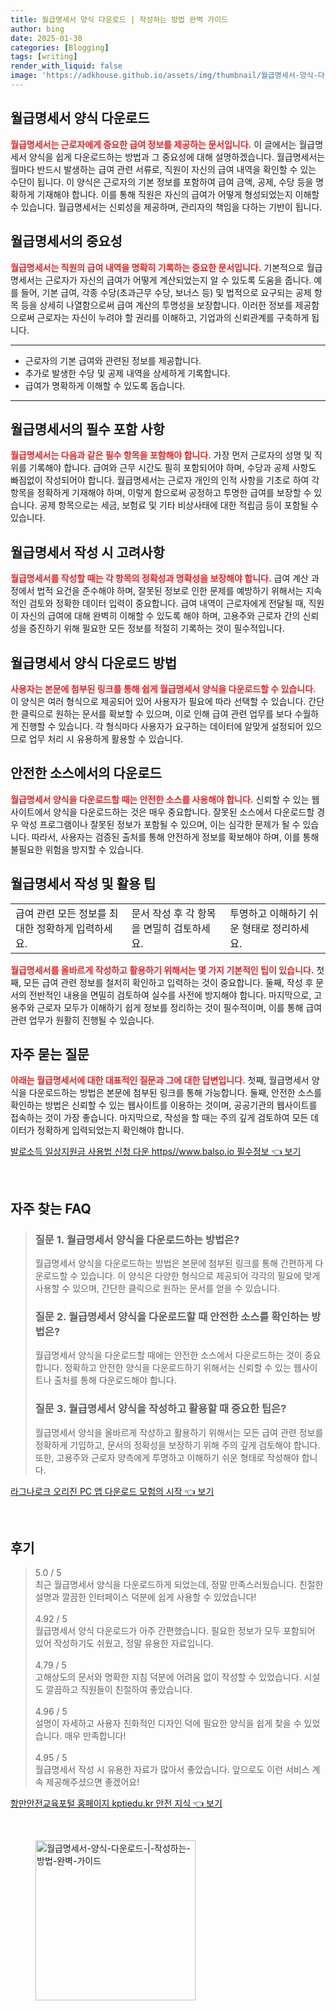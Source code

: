 ```yaml
---
title: 월급명세서 양식 다운로드 | 작성하는 방법 완벽 가이드
author: bing
date: 2025-01-30
categories: [Blogging]
tags: [writing]
render_with_liquid: false
image: 'https://adkhouse.github.io/assets/img/thumbnail/월급명세서-양식-다운로드-|-작성하는-방법-완벽-가이드.webp'
---
```



<h2 id='월급명세서_양식_다운로드'>월급명세서 양식 다운로드</h2>

<p><b><span style="color: #ee2323;">월급명세서는 근로자에게 중요한 급여 정보를 제공하는 문서입니다.</span></b> 이 글에서는 월급명세서 양식을 쉽게 다운로드하는 방법과 그 중요성에 대해 설명하겠습니다. 월급명세서는 월마다 반드시 발생하는 급여 관련 서류로, 직원이 자신의 급여 내역을 확인할 수 있는 수단이 됩니다. 이 양식은 근로자의 기본 정보를 포함하여 급여 금액, 공제, 수당 등을 명확하게 기재해야 합니다. 이를 통해 직원은 자신의 급여가 어떻게 형성되었는지 이해할 수 있습니다. 월급명세서는 신뢰성을 제공하며, 관리자의 책임을 다하는 기반이 됩니다.</p>

<h2 id='월급명세서의_중요성'>월급명세서의 중요성</h2>

<p><b><span style="color: #ee2323;">월급명세서는 직원의 급여 내역을 명확히 기록하는 중요한 문서입니다.</span></b> 기본적으로 월급명세서는 근로자가 자신의 급여가 어떻게 계산되었는지 알 수 있도록 도움을 줍니다. 예를 들어, 기본 급여, 각종 수당(초과근무 수당, 보너스 등) 및 법적으로 요구되는 공제 항목 등을 상세히 나열함으로써 급여 계산의 투명성을 보장합니다. 이러한 정보를 제공함으로써 근로자는 자신이 누려야 할 권리를 이해하고, 기업과의 신뢰관계를 구축하게 됩니다.</p>

<hr />

<ul>
    <li>근로자의 기본 급여와 관련된 정보를 제공합니다.</li>
    <li>추가로 발생한 수당 및 공제 내역을 상세하게 기록합니다.</li>
    <li>급여가 명확하게 이해할 수 있도록 돕습니다.</li>
</ul>

<hr />

<h2 id='월급명세서의_필수_포함_사항'>월급명세서의 필수 포함 사항</h2>

<p><b><span style="color: #ee2323;">월급명세서는 다음과 같은 필수 항목을 포함해야 합니다.</span></b> 가장 먼저 근로자의 성명 및 직위를 기록해야 합니다. 급여와 근무 시간도 필히 포함되어야 하며, 수당과 공제 사항도 빠짐없이 작성되어야 합니다. 월급명세서는 근로자 개인의 인적 사항을 기초로 하여 각 항목을 정확하게 기재해야 하며, 이렇게 함으로써 공정하고 투명한 급여를 보장할 수 있습니다. 공제 항목으로는 세금, 보험료 및 기타 비상사태에 대한 적립금 등이 포함될 수 있습니다.</p>

<h2 id='월급명세서_작성_시_고려사항'>월급명세서 작성 시 고려사항</h2>

<p><b><span style="color: #ee2323;">월급명세서를 작성할 때는 각 항목의 정확성과 명확성을 보장해야 합니다.</span></b> 급여 계산 과정에서 법적 요건을 준수해야 하며, 잘못된 정보로 인한 문제를 예방하기 위해서는 지속적인 검토와 정확한 데이터 입력이 중요합니다. 급여 내역이 근로자에게 전달될 때, 직원이 자신의 급여에 대해 완벽히 이해할 수 있도록 해야 하며, 고용주와 근로자 간의 신뢰성을 증진하기 위해 필요한 모든 정보를 적절히 기록하는 것이 필수적입니다.</p>

<h2 id='월급명세서_양식_다운로드_방법'>월급명세서 양식 다운로드 방법</h2>

<p><b><span style="color: #ee2323;">사용자는 본문에 첨부된 링크를 통해 쉽게 월급명세서 양식을 다운로드할 수 있습니다.</span></b> 이 양식은 여러 형식으로 제공되어 있어 사용자가 필요에 따라 선택할 수 있습니다. 간단한 클릭으로 원하는 문서를 확보할 수 있으며, 이로 인해 급여 관련 업무를 보다 수월하게 진행할 수 있습니다. 각 형식마다 사용자가 요구하는 데이터에 알맞게 설정되어 있으므로 업무 처리 시 유용하게 활용할 수 있습니다.</p>

<h2 id='안전한_소스에서의_다운로드'>안전한 소스에서의 다운로드</h2>

<p><b><span style="color: #ee2323;">월급명세서 양식을 다운로드할 때는 안전한 소스를 사용해야 합니다.</span></b> 신뢰할 수 있는 웹사이트에서 양식을 다운로드하는 것은 매우 중요합니다. 잘못된 소스에서 다운로드할 경우 악성 프로그램이나 잘못된 정보가 포함될 수 있으며, 이는 심각한 문제가 될 수 있습니다. 따라서, 사용자는 검증된 출처를 통해 안전하게 정보를 확보해야 하며, 이를 통해 불필요한 위험을 방지할 수 있습니다.</p>

<h2 id='월급명세서_작성_및_활용_팁'>월급명세서 작성 및 활용 팁</h2>

<table>
    <tr>
        <td>급여 관련 모든 정보를 최대한 정확하게 입력하세요.</td>
        <td>문서 작성 후 각 항목을 면밀히 검토하세요.</td>
        <td>투명하고 이해하기 쉬운 형태로 정리하세요.</td>
    </tr>
</table>

<p><b><span style="color: #ee2323;">월급명세서를 올바르게 작성하고 활용하기 위해서는 몇 가지 기본적인 팁이 있습니다.</span></b> 첫째, 모든 급여 관련 정보를 철저히 확인하고 입력하는 것이 중요합니다. 둘째, 작성 후 문서의 전반적인 내용을 면밀히 검토하여 실수를 사전에 방지해야 합니다. 마지막으로, 고용주와 근로자 모두가 이해하기 쉽게 정보를 정리하는 것이 필수적이며, 이를 통해 급여 관련 업무가 원활히 진행될 수 있습니다.</p>

<h2 id='자주_묻는_질문'>자주 묻는 질문</h2>

<p><b><span style="color: #ee2323;">아래는 월급명세서에 대한 대표적인 질문과 그에 대한 답변입니다.</span></b> 첫째, 월급명세서 양식을 다운로드하는 방법은 본문에 첨부된 링크를 통해 가능합니다. 둘째, 안전한 소스를 확인하는 방법은 신뢰할 수 있는 웹사이트를 이용하는 것이며, 공공기관의 웹사이트를 접속하는 것이 가장 좋습니다. 마지막으로, 작성을 할 때는 주의 깊게 검토하여 모든 데이터가 정확하게 입력되었는지 확인해야 합니다.</p>


<p><a class="click-button" title="발로소득 일상지원금 사용법 신청 다운 https//www.balso.io 필수정보" href="https://adkhouse.github.io/posts/%EB%B0%9C%EB%A1%9C%EC%86%8C%EB%93%9D-%EC%9D%BC%EC%83%81%EC%A7%80%EC%9B%90%EA%B8%88-%EC%82%AC%EC%9A%A9%EB%B2%95-%EC%8B%A0%EC%B2%AD-%EB%8B%A4%EC%9A%B4-httpswww.balso.io-%ED%95%84%EC%88%98%EC%A0%95%EB%B3%B4/" rel="dofollow">발로소득 일상지원금 사용법 신청 다운 https//www.balso.io 필수정보 👈 보기</a></p><br>
<h2 id='자주_찾는_FAQ'>자주 찾는 FAQ</h2>
<div itemscope="" itemtype="https://schema.org/FAQPage"> 
<blockquote> 
<div itemscope="" itemprop="mainEntity" itemtype="https://schema.org/Question"> 
<h3 itemprop="name">질문 1. 월급명세서 양식을 다운로드하는 방법은?</h3> 
<div itemscope="" itemprop="acceptedAnswer" itemtype="https://schema.org/Answer"> 
<span itemprop="text"> 
<p>월급명세서 양식을 다운로드하는 방법은 본문에 첨부된 링크를 통해 간편하게 다운로드할 수 있습니다. 이 양식은 다양한 형식으로 제공되어 각각의 필요에 맞게 사용할 수 있으며, 간단한 클릭으로 원하는 문서를 얻을 수 있습니다.</p> 
</span> 
</div> 
</div> 
<div itemscope="" itemprop="mainEntity" itemtype="https://schema.org/Question"> 
<h3 itemprop="name">질문 2. 월급명세서 양식을 다운로드할 때 안전한 소스를 확인하는 방법은?</h3> 
<div itemscope="" itemprop="acceptedAnswer" itemtype="https://schema.org/Answer"> 
<span itemprop="text"> 
<p>월급명세서 양식을 다운로드할 때에는 안전한 소스에서 다운로드하는 것이 중요합니다. 정확하고 안전한 양식을 다운로드하기 위해서는 신뢰할 수 있는 웹사이트나 출처를 통해 다운로드해야 합니다.</p> 
</span> 
</div> 
</div> 
<div itemscope="" itemprop="mainEntity" itemtype="https://schema.org/Question"> 
<h3 itemprop="name">질문 3. 월급명세서 양식을 작성하고 활용할 때 중요한 팁은?</h3> 
<div itemscope="" itemprop="acceptedAnswer" itemtype="https://schema.org/Answer"> 
<span itemprop="text"> 
<p>월급명세서 양식을 올바르게 작성하고 활용하기 위해서는 모든 급여 관련 정보를 정확하게 기입하고, 문서의 정확성을 보장하기 위해 주의 깊게 검토해야 합니다. 또한, 고용주와 근로자 양측에게 투명하고 이해하기 쉬운 형태로 작성해야 합니다.</p> 
</span> 
</div> 
</div> 
</blockquote> 
</div>
<p><a class="click-button" title="라그나로크 오리진 PC 앱 다운로드 모험의 시작" href="https://adkhouse.github.io/posts/%EB%9D%BC%EA%B7%B8%EB%82%98%EB%A1%9C%ED%81%AC-%EC%98%A4%EB%A6%AC%EC%A7%84-PC-%EC%95%B1-%EB%8B%A4%EC%9A%B4%EB%A1%9C%EB%93%9C-%EB%AA%A8%ED%97%98%EC%9D%98-%EC%8B%9C%EC%9E%91/" rel="dofollow">라그나로크 오리진 PC 앱 다운로드 모험의 시작 👈 보기</a></p><br>
<h2 id='후기'>후기</h2>
<div itemscope itemtype="https://schema.org/Product">
  <blockquote>
  <div itemprop="review" itemscope itemtype="https://schema.org/Review">
      <div itemprop="reviewRating" itemscope itemtype="https://schema.org/Rating"> <span itemprop="ratingValue">5.0</span> / <span itemprop="bestRating">5</span> </div>
      <span itemprop="reviewBody">최근 월급명세서 양식을 다운로드하게 되었는데, 정말 만족스러웠습니다. 친절한 설명과 깔끔한 인터페이스 덕분에 쉽게 사용할 수 있었습니다!</span>
  </div>
  <br>
  <div itemprop="review" itemscope itemtype="https://schema.org/Review">
      <div itemprop="reviewRating" itemscope itemtype="https://schema.org/Rating"> <span itemprop="ratingValue">4.92</span> / <span itemprop="bestRating">5</span> </div>
      <span itemprop="reviewBody">월급명세서 양식 다운로드가 아주 간편했습니다. 필요한 정보가 모두 포함되어 있어 작성하기도 쉬웠고, 정말 유용한 자료입니다.</span>
  </div>
  <br>
  <div itemprop="review" itemscope itemtype="https://schema.org/Review">
      <div itemprop="reviewRating" itemscope itemtype="https://schema.org/Rating"> <span itemprop="ratingValue">4.79</span> / <span itemprop="bestRating">5</span> </div>
      <span itemprop="reviewBody">고해상도의 문서와 명확한 지침 덕분에 어려움 없이 작성할 수 있었습니다. 시설도 깔끔하고 직원들이 친절하여 좋았습니다.</span>
  </div>
  <br>
  <div itemprop="review" itemscope itemtype="https://schema.org/Review">
      <div itemprop="reviewRating" itemscope itemtype="https://schema.org/Rating"> <span itemprop="ratingValue">4.96</span> / <span itemprop="bestRating">5</span> </div>
      <span itemprop="reviewBody">설명이 자세하고 사용자 친화적인 디자인 덕에 필요한 양식을 쉽게 찾을 수 있었습니다. 매우 만족합니다!</span>
  </div>
  <br>
  <div itemprop="review" itemscope itemtype="https://schema.org/Review">
      <div itemprop="reviewRating" itemscope itemtype="https://schema.org/Rating"> <span itemprop="ratingValue">4.95</span> / <span itemprop="bestRating">5</span> </div>
      <span itemprop="reviewBody">월급명세서 작성 시 유용한 자료가 많아서 좋았습니다. 앞으로도 이런 서비스 계속 제공해주셨으면 좋겠어요!</span>
  </div>
  </blockquote>
</div>
<p><a class="click-button" title="항만안전교육포털 홈페이지 kptiedu.kr 안전 지식" href="https://adkhouse.github.io/posts/%ED%95%AD%EB%A7%8C%EC%95%88%EC%A0%84%EA%B5%90%EC%9C%A1%ED%8F%AC%ED%84%B8-%ED%99%88%ED%8E%98%EC%9D%B4%EC%A7%80-kptiedu.kr-%EC%95%88%EC%A0%84-%EC%A7%80%EC%8B%9D/" rel="dofollow">항만안전교육포털 홈페이지 kptiedu.kr 안전 지식 👈 보기</a></p><br>
<figure class="image"><img src="https://adkhouse.github.io/assets/img/thumbnail/월급명세서-양식-다운로드-|-작성하는-방법-완벽-가이드.webp" alt="월급명세서-양식-다운로드-|-작성하는-방법-완벽-가이드" width="256" height="256"></figure>